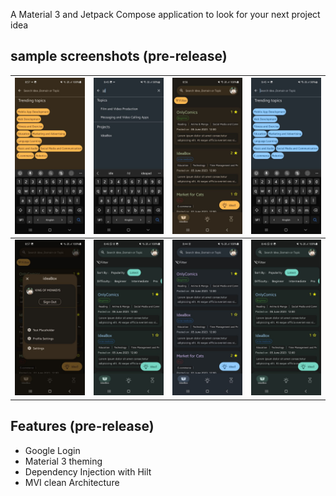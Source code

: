 A Material 3 and Jetpack Compose application to look for your next project idea 

## sample screenshots (pre-release)
| ![image](presentatoin/orange_search.jpg) | ![image](presentatoin/blue_search.jpg) | ![image](presentatoin/orange.jpg)     | ![image](presentatoin/blue_sug.jpg)  |
|------------------------------------------|----------------------------------------|---------------------------------------|--------------------------------------|
| ![image](presentatoin/profile.jpg)       | ![image](presentatoin/green.jpg)       | ![image](presentatoin/blue.jpg)       | ![image](presentatoin/green.jpg)     |



## Features (pre-release)
- Google Login
- Material 3 theming 
- Dependency Injection with Hilt
- MVI clean Architecture
